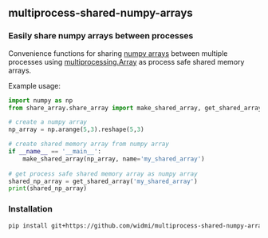 ## multiprocess-shared-numpy-arrays

### Easily share numpy arrays between processes
Convenience functions for sharing
[numpy arrays](https://docs.scipy.org/doc/numpy/) 
between multiple processes using 
[multiprocessing.Array](https://docs.python.org/3.4/library/multiprocessing.html?highlight=process#multiprocessing.Array)
as process safe shared memory arrays.

Example usage:

```python
import numpy as np
from share_array.share_array import make_shared_array, get_shared_array

# create a numpy array
np_array = np.arange(5,3).reshape(5,3)

# create shared memory array from numpy array
if __name__ == '__main__':
    make_shared_array(np_array, name='my_shared_array')
    
# get process safe shared memory array as numpy array
shared_np_array = get_shared_array('my_shared_array')
print(shared_np_array)
```

### Installation

```bash
pip install git+https://github.com/widmi/multiprocess-shared-numpy-arrays
```

